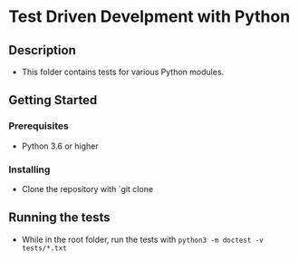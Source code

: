 # Test Driven Develpment with Python

## Description

* This folder contains tests for various Python modules.

## Getting Started

### Prerequisites

* Python 3.6 or higher

### Installing

* Clone the repository with `git clone

## Running the tests

* While in the root folder, run the tests with `python3 -m doctest -v tests/*.txt`
